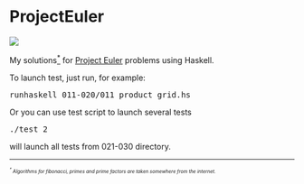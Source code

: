 ProjectEuler
============
<img src="http://projecteuler.net/profile/aleksejs.png" />

My solutions<a href="#algo"><sup>*</sup></a> for <a href="http://projecteuler.net/" target="_blank">Project Euler</a> problems using Haskell.



To launch test, just run, for example:
<pre>
runhaskell 011-020/011_product_grid.hs 
</pre>

Or you can use test script to launch several tests
<pre>
./test 2
</pre>
will launch all tests from 021-030 directory.

<hr />
<a name="algo"></a>
<i style="font-size:0.6em"><sup>*</sup> Algorithms for fibonacci, primes and prime factors are taken somewhere from the internet.</i>
